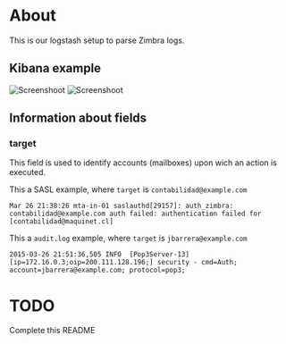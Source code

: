 # About

This is our logstash setup to parse Zimbra logs.

## Kibana example

![Screenshoot](https://photos-6.dropbox.com/t/2/AAA1hyTJcBbBOLazDfAYJmNMVDhLUMDSltuD3-5ycWq77g/12/22991380/png/1024x768/3/1425686400/0/2/kibana_zbox_1.png/CJSk-wogASACIAMoASgCKAM/WnDy-lsVqTKLEaWa2p8Ku0kQ6_GBk5KDlpExXbxKnBQ) ![Screenshoot](https://photos-3.dropbox.com/t/2/AAA_nbucPx1ToqOQf8htK55GdfQiQxIqxAIvPKLtXIQGXg/12/22991380/png/1024x768/3/1425686400/0/2/kibana_zbox_2.png/CJSk-wogASACIAMoASgCKAM/ZtU5idOS-8TW828M6l30ntVF7zAGPd2lJELmIwq7LZU)


## Information about fields

### target
This field is used to identify accounts (mailboxes) upon wich an action is executed.

This a SASL example, where `target` is `contabilidad@example.com`

```log
Mar 26 21:38:26 mta-in-01 saslauthd[29157]: auth_zimbra: contabilidad@example.com auth failed: authentication failed for [contabilidad@maquinet.cl]
```

This a `audit.log` example, where `target` is `jbarrera@example.com`

```log
2015-03-26 21:51:36,505 INFO  [Pop3Server-13] [ip=172.16.0.3;oip=200.111.128.196;] security - cmd=Auth; account=jbarrera@example.com; protocol=pop3;
```


# TODO

Complete this README
